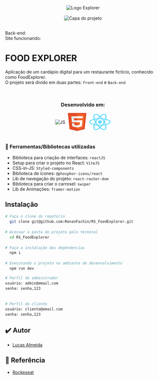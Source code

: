 <div align="center">
  <img alt="Logo Explorer" title="Explorer" src="https://i.imgur.com/2IqqDoo.png">
</div>
<br>

<div align="center">
  <img alt="Capa do projeto" title="FoodExplorer" src="https://i.imgur.com/eOwPbOt.jpg">
</div>
<br>

Back-end: <br>
Site funcionando: 

# FOOD EXPLORER
Aplicação de um cardápio digital para um restaurante fictício, conhecido como FoodExplorer.<br>
O projeto será divido em duas partes: `Front-end` e `Back-end`

<br>
<h3 align="center">Desenvolvido em: </h3>
<div align="center">
    <img align="center" alt="JS" height="60" width="70" src="https://cdn.worldvectorlogo.com/logos/javascript-1.svg">
    <img align="center" alt="" height="60" width="70" src="https://raw.githubusercontent.com/devicons/devicon/master/icons/html5/html5-original.svg">
    <img align="center" alt="" height="60" width="70" src="https://raw.githubusercontent.com/devicons/devicon/master/icons/react/react-original.svg">
</div>
<br>


### 📘 Ferramentas/Bibliotecas utilizadas
  - Biblioteca para criação de interfaces: `reactJS`
  - Setup para criar o projeto no React: `ViteJS`
  - CSS-in-JS: `Styled-components`
  - Biblioteca de ícones: `@phosphor-icons/react`
  - Lib de navegação do projeto: `react-router-dom`
  - Biblioteca para criar o carrosel: `swiper`
  - Lib de Animações: `framer-motion`

## Instalação

```bash
# Faça o clone do repotório
  git clone git@github.com:RenanFachin/RS_FoodExplorer.git

# Acessar a pasta do projeto pelo terminal
  cd RS_FoodExplorer

# Faça a instalação das depêndencias
  npm i

# Executando o projeto no ambiente de desenvolvimento
  npm run dev
```

```bash
# Perfil do adminstrador
usuário: admin@email.com
senha: senha,123


# Perfil do cliente
usuário: cliente@email.com
senha: senha,123
```

## ✔️ Autor

- [Lucas Almeida](https://github.com/RenanFachin/)

## 📄 Referência

- [Rockeseat](https://www.rocketseat.com.br/)


